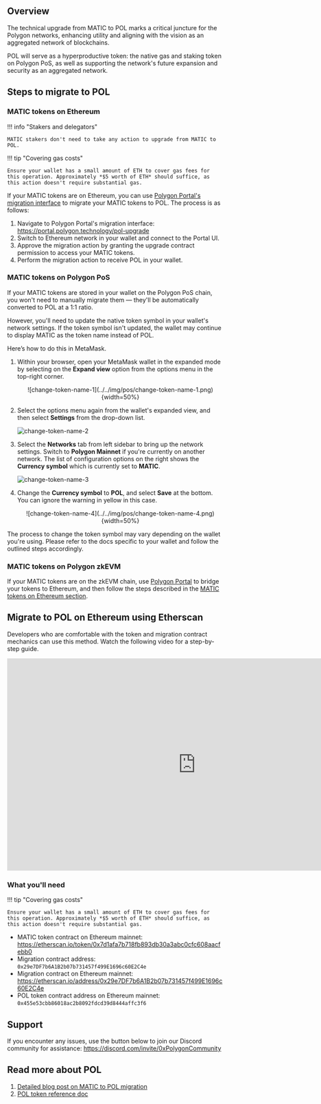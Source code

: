 ## Overview

The technical upgrade from MATIC to POL marks a critical juncture for the Polygon networks, enhancing utility and aligning with the vision as an aggregated network of blockchains. 

POL will serve as a hyperproductive token: the native gas and staking token on Polygon PoS, as well as supporting the network's future expansion and security as an aggregated network.

## Steps to migrate to POL

### MATIC tokens on Ethereum

!!! info "Stakers and delegators"

    MATIC stakers don't need to take any action to upgrade from MATIC to POL.

!!! tip "Covering gas costs"

    Ensure your wallet has a small amount of ETH to cover gas fees for this operation. Approximately *$5 worth of ETH* should suffice, as this action doesn't require substantial gas.

If your MATIC tokens are on Ethereum, you can use [Polygon Portal's migration interface](https://portal.polygon.technology/pol-upgrade) to migrate your MATIC tokens to POL. The process is as follows:

1. Navigate to Polygon Portal's migration interface: https://portal.polygon.technology/pol-upgrade
2. Switch to Ethereum network in your wallet and connect to the Portal UI.
3. Approve the migration action by granting the upgrade contract permission to access your MATIC tokens.
4. Perform the migration action to receive POL in your wallet.

### MATIC tokens on Polygon PoS

If your MATIC tokens are stored in your wallet on the Polygon PoS chain, you won't need to manually migrate them — they'll be automatically converted to POL at a 1:1 ratio.

However, you'll need to update the native token symbol in your wallet's network settings. If the token symbol isn't updated, the wallet may continue to display MATIC as the token name instead of POL.

Here’s how to do this in MetaMask.

1. Within your browser, open your MetaMask wallet in the expanded mode by selecting on the **Expand view** option from the options menu in the top-right corner.

    <center>
    ![change-token-name-1](../../img/pos/change-token-name-1.png){width=50%}
    </center>

2. Select the options menu again from the wallet's expanded view, and then select **Settings** from the drop-down list.

    ![change-token-name-2](../../img/pos/change-token-name-2.png)

3. Select the **Networks** tab from left sidebar to bring up the network settings. Switch to **Polygon Mainnet** if you're currently on another network. The list of configuration options on the right shows the **Currency symbol** which is currently set to **MATIC**.

    ![change-token-name-3](../../img/pos/change-token-name-3.png)

4. Change the **Currency symbol** to **POL**, and select **Save** at the bottom. You can ignore the warning in yellow in this case.

    <center>
    ![change-token-name-4](../../img/pos/change-token-name-4.png){width=50%}
    </center>

The process to change the token symbol may vary depending on the wallet you're using. Please refer to the docs specific to your wallet and follow the outlined steps accordingly.

### MATIC tokens on Polygon zkEVM

If your MATIC tokens are on the zkEVM chain, use [Polygon Portal](https://portal.polygon.technology/bridge) to bridge your tokens to Ethereum, and then follow the steps described in the [MATIC tokens on Ethereum section](#matic-tokens-on-ethereum).

## Migrate to POL on Ethereum using Etherscan

Developers who are comfortable with the token and migration contract mechanics can use this method.
Watch the following video for a step-by-step guide.

<iframe width="878" height="494" src="https://www.youtube.com/embed/EtdnmqVfdnE" title="Upgrading from MATIC to POL on Etherscan for Developers" frameborder="0" allow="accelerometer; autoplay; clipboard-write; encrypted-media; gyroscope; picture-in-picture; web-share" referrerpolicy="strict-origin-when-cross-origin" allowfullscreen></iframe>

### What you'll need

!!! tip "Covering gas costs"

    Ensure your wallet has a small amount of ETH to cover gas fees for this operation. Approximately *$5 worth of ETH* should suffice, as this action doesn't require substantial gas.

- MATIC token contract on Ethereum mainnet: https://etherscan.io/token/0x7d1afa7b718fb893db30a3abc0cfc608aacfebb0
- Migration contract address: `0x29e7DF7b6A1B2b07b731457f499E1696c60E2C4e`
- Migration contract on Ethereum mainnet: https://etherscan.io/address/0x29e7DF7b6A1B2b07b731457f499E1696c60E2C4e
- POL token contract address on Ethereum mainnet: `0x455e53cbb86018ac2b8092fdcd39d8444affc3f6`

## Support

If you encounter any issues, use the button below to join our Discord community for assistance: https://discord.com/invite/0xPolygonCommunity

## Read more about POL

1. [Detailed blog post on MATIC to POL migration](https://polygon.technology/blog/save-the-date-matic-pol-migration-coming-september-4th-everything-you-need-to-know)
2. [POL token reference doc](../concepts/tokens/pol.md)



